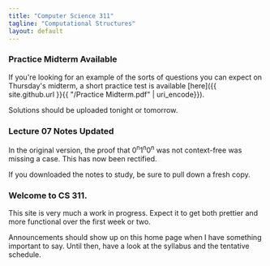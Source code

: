 ```yaml
---
title: "Computer Science 311"
tagline: "Computational Structures"
layout: default
---
```


### Practice Midterm Available

If you're looking for an example of the sorts of questions you can expect on Thursday's midterm, a
short practice test is available [here]({{ site.github.url }}{{ "/Practice Midterm.pdf" | uri_encode}}).

Solutions should be uploaded tonight or tomorrow.

### Lecture 07 Notes Updated

In the original version, the proof that 0<sup>n</sup>1<sup>n</sup>0<sup>n</sup> was not context-free was missing a case. This has
now been rectified.

If you downloaded the notes to study, be sure to pull down a fresh copy.

### Welcome to CS 311.

This site is very much a work in progress. Expect it to get both prettier and more functional over
the first week or two.

Announcements should show up on this home page when I have something important to say. Until then,
have a look at the syllabus and the tentative schedule.
